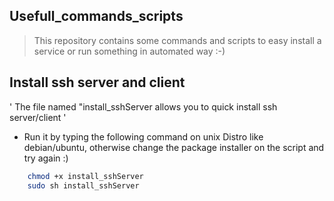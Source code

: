 ## Usefull_commands_scripts
>This repository contains some commands and scripts to easy install a service or run something in automated way :-)
>
## Install ssh server and client
' The file named "install_sshServer allows you to quick install ssh server/client 
'
+ Run it by typing the following command on unix Distro like debian/ubuntu, otherwise change the package installer  on the script and try again :)
``` bash
	chmod +x install_sshServer
	sudo sh install_sshServer
```
